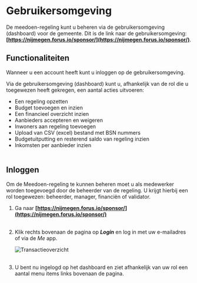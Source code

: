 # Gebruikersomgeving

De meedoen-regeling kunt u beheren via de gebruikersomgeving (dashboard) voor de gemeente.
Dit is de link naar de gebruikersomgeving:
**[https://nijmegen.forus.io/sponsor/](https://nijmegen.forus.io/sponsor/)**.

## Functionaliteiten

Wanneer u een account heeft kunt u inloggen op de gebruikersomgeving.
&nbsp;

Via de gebruikersomgeving (dashboard) kunt u, afhankelijk van de rol die u toegewezen heeft gekregen, een aantal acties uitvoeren:
&nbsp;
- Een regeling opzetten
- Budget toevoegen en inzien
- Een financieel overzicht inzien
- Aanbieders accepteren en weigeren
- Inwoners aan regeling toevoegen
- Upload van CSV (excel) bestand met BSN nummers
- Budgetuitputting en resterend saldo van regeling inzien
- Inkomsten per aanbieder inzien
<br />&nbsp;

## Inloggen

Om de Meedoen-regeling te kunnen beheren moet u als medewerker worden toegevoegd door de beheerder van de regeling. U krijgt hierbij een rol toegewezen: beheerder, manager, financiën of validator.
&nbsp;

1. Ga naar **[https://nijmegen.forus.io/sponsor/](https://nijmegen.forus.io/sponsor/)**
<br />&nbsp;

2. Klik rechts bovenaan de pagina op **_Login_** en log in met uw e-mailadres of via de _Me_ app.

    <img src="https://raw.githubusercontent.com/teamforus/manuals/master/img/manual-dashboard-inloggen.png" alt="Transactieoverzicht" style="max-width:300px">
    <br />&nbsp;


3. U bent nu ingelogd op het dashboard en ziet afhankelijk van uw rol een aantal menu items links bovenaan de pagina.
<br />&nbsp;
